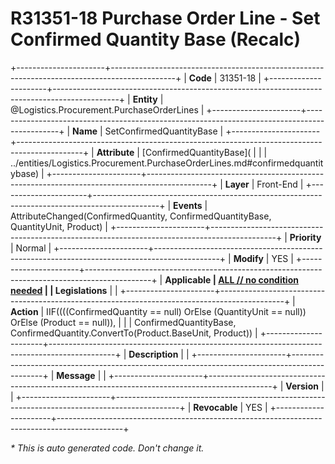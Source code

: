 ﻿---
erp.type: front-end-business-rule
erp.entity: Logistics.Procurement.PurchaseOrderLines
---

# R31351-18 Purchase Order Line - Set Confirmed Quantity Base (Recalc)
+----------------------+----------------------------------------------------------------------------------------------+
| **Code**             | 31351-18                                                                                     |
+----------------------+----------------------------------------------------------------------------------------------+
| **Entity**           | @Logistics.Procurement.PurchaseOrderLines                                                    |
+----------------------+----------------------------------------------------------------------------------------------+
| **Name**             | SetConfirmedQuantityBase                                                                     |
+----------------------+----------------------------------------------------------------------------------------------+
| **Attribute**        | [ConfirmedQuantityBase](                                                                     |
|                      | ../entities/Logistics.Procurement.PurchaseOrderLines.md#confirmedquantitybase)               |
+----------------------+----------------------------------------------------------------------------------------------+
| **Layer**            | Front-End                                                                                    |
+----------------------+----------------------------------------------------------------------------------------------+
| **Events**           | AttributeChanged(ConfirmedQuantity, ConfirmedQuantityBase, QuantityUnit, Product)            |
+----------------------+----------------------------------------------------------------------------------------------+
| **Priority**         | Normal                                                                                       |
+----------------------+----------------------------------------------------------------------------------------------+
| **Modify**           | YES                                                                                          |
+----------------------+----------------------------------------------------------------------------------------------+
| **Applicable         | [ALL // no condition needed](xref:applicable-legislations)                                   |
| Legislations**       |                                                                                              |
+----------------------+----------------------------------------------------------------------------------------------+
| **Action**           | IIF((((ConfirmedQuantity == null) OrElse (QuantityUnit == null)) OrElse (Product == null)),  |
|                      | ConfirmedQuantityBase, ConfirmedQuantity.ConvertTo(Product.BaseUnit, Product))               |
+----------------------+----------------------------------------------------------------------------------------------+
| **Description**      |                                                                                              |
+----------------------+----------------------------------------------------------------------------------------------+
| **Message**          |                                                                                              |
+----------------------+----------------------------------------------------------------------------------------------+
| **Version**          |                                                                                              |
+----------------------+----------------------------------------------------------------------------------------------+
| **Revocable**        | YES                                                                                          |
+----------------------+----------------------------------------------------------------------------------------------+

*\* This is auto generated code. Don't change it.*
